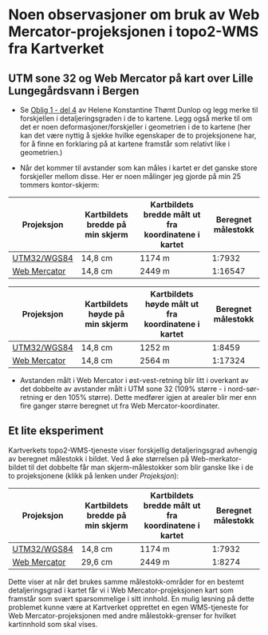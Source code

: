 # Noen observasjoner om bruk av Web Mercator-projeksjonen i topo2-WMS fra Kartverket

## UTM sone 32 og Web Mercator på kart over Lille Lungegårdsvann i Bergen

- Se [Oblig 1 - del 4](http://folk.ntnu.no/helenekd/Oblig%201/projeksjon.html) av Helene Konstantine Thømt Dunlop
og legg merke til forskjellen i detaljeringsgraden i de to kartene. Legg også merke til om det er noen deformasjoner/forskjeller i geometrien i de to kartene (her kan det være nyttig å sjekke hvilke egenskaper de to projeksjonene har, for å finne en forklaring på at kartene framstår som relativt like i geometrien.)

- Når det kommer til avstander som kan måles i kartet er det ganske store forskjeller mellom disse.
Her er noen målinger jeg gjorde på min 25 tommers kontor-skjerm:

Projeksjon |Kartbildets **bredde** på min skjerm |Kartbildets bredde målt ut fra koordinatene i kartet | Beregnet målestokk
--- |--- |--- |---
[UTM32/WGS84](http://openwms.statkart.no/skwms1/wms.topo2?VERSION=1.3.0&REQUEST=GetMap&CRS=EPSG:32632&BBOX=296985,6700052,298159,6701304&WIDTH=600&HEIGHT=600&LAYERS=topo2_WMS&FORMAT=image/png) |14,8 cm | 1174 m | 1:7932
[Web Mercator](http://openwms.statkart.no/skwms1/wms.topo2?VERSION=1.3.0&REQUEST=GetMap&CRS=EPSG:3857&BBOX=591648,8486184,594097,8488748&WIDTH=600&HEIGHT=600&LAYERS=topo2_WMS&FORMAT=image/png) |14,8 cm |2449 m | 1:16547

Projeksjon |Kartbildets **høyde** på min skjerm |Kartbildets høyde målt ut fra koordinatene i kartet | Beregnet målestokk
--- |--- |--- |---
[UTM32/WGS84](http://openwms.statkart.no/skwms1/wms.topo2?VERSION=1.3.0&REQUEST=GetMap&CRS=EPSG:32632&BBOX=296985,6700052,298159,6701304&WIDTH=600&HEIGHT=600&LAYERS=topo2_WMS&FORMAT=image/png) |14,8 cm | 1252 m | 1:8459
[Web Mercator](http://openwms.statkart.no/skwms1/wms.topo2?VERSION=1.3.0&REQUEST=GetMap&CRS=EPSG:3857&BBOX=591648,8486184,594097,8488748&WIDTH=600&HEIGHT=600&LAYERS=topo2_WMS&FORMAT=image/png) |14,8 cm |2564 m | 1:17324

- Avstanden målt i Web Mercator i øst-vest-retning blir litt i overkant av det dobbelte av avstander målt i UTM sone 32 (109% større - i nord-sør-retning er den 105% større). Dette medfører igjen at arealer blir mer enn fire ganger større beregnet ut fra Web Mercator-koordinater.

## Et lite eksperiment

Kartverkets topo2-WMS-tjeneste viser forskjellig detaljeringsgrad avhengig av beregnet målestokk i bildet. Ved å øke størrelsen på Web-merkator-bildet til det dobbelte får man skjerm-målestokker som blir ganske like i de to projeksjonene (klikk på lenken under *Projeksjon*):

Projeksjon |Kartbildets **bredde** på min skjerm |Kartbildets bredde målt ut fra koordinatene i kartet | Beregnet målestokk
--- |--- |--- |---
[UTM32/WGS84](http://openwms.statkart.no/skwms1/wms.topo2?VERSION=1.3.0&REQUEST=GetMap&CRS=EPSG:32632&BBOX=296985,6700052,298159,6701304&WIDTH=600&HEIGHT=600&LAYERS=topo2_WMS&FORMAT=image/png) |14,8 cm | 1174 m | 1:7932
[Web Mercator](http://openwms.statkart.no/skwms1/wms.topo2?VERSION=1.3.0&REQUEST=GetMap&CRS=EPSG:3857&BBOX=591648,8486184,594097,8488748&WIDTH=1200&HEIGHT=1200&LAYERS=topo2_WMS&FORMAT=image/png) |29,6 cm |2449 m | 1:8274

Dette viser at når det brukes samme målestokk-områder for en bestemt detaljeringsgrad i kartet får vi i Web Mercator-projeksjonen kart som framstår som svært sparsommelige i sitt innhold. En mulig løsning på dette problemet kunne være at Kartverket opprettet en egen WMS-tjeneste for Web Mercator-projeksjonen med andre målestokk-grenser for hvilket kartinnhold som skal vises.
